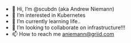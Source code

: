 - 👋 Hi, I’m @scubdn (aka Andrew Niemann)
- 👀 I’m interested in Kubernetes
- 🌱 I’m currently learning life..
- 💞️ I’m looking to collaborate on infrastructure!!!
- 📫 How to reach me aniemann@griid.com

<!---
scubdn/scubdn is a ✨ special ✨ repository because its `README.md` (this file) appears on your GitHub profile.
You can click the Preview link to take a look at your changes.
--->
